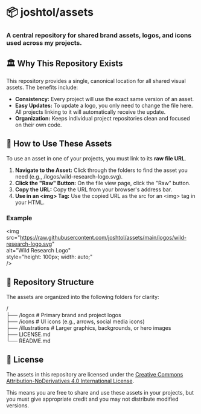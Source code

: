 # **📦 joshtol/assets**

### **A central repository for shared brand assets, logos, and icons used across my projects.**

## **🏛️ Why This Repository Exists**

This repository provides a single, canonical location for all shared visual assets. The benefits include:

* **Consistency:** Every project will use the exact same version of an asset.  
* **Easy Updates:** To update a logo, you only need to change the file here. All projects linking to it will automatically receive the update.  
* **Organization:** Keeps individual project repositories clean and focused on their own code.

## **🚀 How to Use These Assets**

To use an asset in one of your projects, you must link to its **raw file URL**.

1. **Navigate to the Asset:** Click through the folders to find the asset you need (e.g., /logos/wild-research-logo.svg).  
2. **Click the "Raw" Button:** On the file view page, click the "Raw" button.  
3. **Copy the URL:** Copy the URL from your browser's address bar.  
4. **Use in an \<img\> Tag:** Use the copied URL as the src for an \<img\> tag in your HTML.

### **Example**

\<img   
  src="https://raw.githubusercontent.com/joshtol/assets/main/logos/wild-research-logo.svg"   
  alt="Wild Research Logo"   
  style="height: 100px; width: auto;"   
/\>

## **📁 Repository Structure**

The assets are organized into the following folders for clarity:

/  
├── /logos          \# Primary brand and project logos  
├── /icons          \# UI icons (e.g., arrows, social media icons)  
├── /illustrations  \# Larger graphics, backgrounds, or hero images  
├── LICENSE.md  
└── README.md

## **📜 License**

The assets in this repository are licensed under the [Creative Commons Attribution-NoDerivatives 4.0 International License](https://www.google.com/search?q=./LICENSE.md).

This means you are free to share and use these assets in your projects, but you must give appropriate credit and you may not distribute modified versions.
